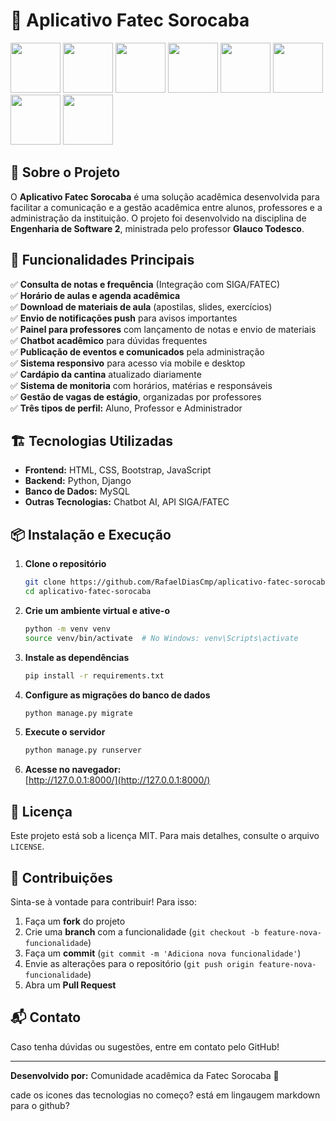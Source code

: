 # 📘 Aplicativo Fatec Sorocaba
<div>
<img src=https://raw.githubusercontent.com/marwin1991/profile-technology-icons/refs/heads/main/icons/python.png width=80 img/>
<img src=https://raw.githubusercontent.com/marwin1991/profile-technology-icons/refs/heads/main/icons/django.png width=80 img/>
<img src=https://raw.githubusercontent.com/marwin1991/profile-technology-icons/refs/heads/main/icons/mysql.png width=80 img/>
<img src=https://raw.githubusercontent.com/marwin1991/profile-technology-icons/refs/heads/main/icons/visual_studio_code.png width=80 img/>
<img src=https://raw.githubusercontent.com/marwin1991/profile-technology-icons/refs/heads/main/icons/html.png width=80 img/>
<img src=https://raw.githubusercontent.com/marwin1991/profile-technology-icons/refs/heads/main/icons/css.png width=80 img/>
<img src=	https://raw.githubusercontent.com/marwin1991/profile-technology-icons/refs/heads/main/icons/bootstrap.png width=80 img/>
<img src=https://raw.githubusercontent.com/marwin1991/profile-technology-icons/refs/heads/main/icons/javascript.png width=80 img/>
</div>


## 📌 Sobre o Projeto

O **Aplicativo Fatec Sorocaba** é uma solução acadêmica desenvolvida para facilitar a comunicação e a gestão acadêmica entre alunos, professores e a administração da instituição. O projeto foi desenvolvido na disciplina de **Engenharia de Software 2**, ministrada pelo professor **Glauco Todesco**.

## 🚀 Funcionalidades Principais

✅ **Consulta de notas e frequência** (Integração com SIGA/FATEC)\
✅ **Horário de aulas e agenda acadêmica**\
✅ **Download de materiais de aula** (apostilas, slides, exercícios)\
✅ **Envio de notificações push** para avisos importantes\
✅ **Painel para professores** com lançamento de notas e envio de materiais\
✅ **Chatbot acadêmico** para dúvidas frequentes\
✅ **Publicação de eventos e comunicados** pela administração\
✅ **Sistema responsivo** para acesso via mobile e desktop\
✅ **Cardápio da cantina** atualizado diariamente\
✅ **Sistema de monitoria** com horários, matérias e responsáveis\
✅ **Gestão de vagas de estágio**, organizadas por professores\
✅ **Três tipos de perfil:** Aluno, Professor e Administrador

## 🏗 Tecnologias Utilizadas

- **Frontend:** HTML, CSS, Bootstrap, JavaScript
- **Backend:** Python, Django
- **Banco de Dados:** MySQL
- **Outras Tecnologias:** Chatbot AI, API SIGA/FATEC

## 📦 Instalação e Execução

1. **Clone o repositório**
   ```bash
   git clone https://github.com/RafaelDiasCmp/aplicativo-fatec-sorocaba.git
   cd aplicativo-fatec-sorocaba
   ```
2. **Crie um ambiente virtual e ative-o**
   ```bash
   python -m venv venv
   source venv/bin/activate  # No Windows: venv\Scripts\activate
   ```
3. **Instale as dependências**
   ```bash
   pip install -r requirements.txt
   ```
4. **Configure as migrações do banco de dados**
   ```bash
   python manage.py migrate
   ```
5. **Execute o servidor**
   ```bash
   python manage.py runserver
   ```
6. **Acesse no navegador:**\
   [http://127.0.0.1:8000/](http://127.0.0.1:8000/)

## 📜 Licença

Este projeto está sob a licença MIT. Para mais detalhes, consulte o arquivo `LICENSE`.

## 🤝 Contribuições

Sinta-se à vontade para contribuir! Para isso:

1. Faça um **fork** do projeto
2. Crie uma **branch** com a funcionalidade (`git checkout -b feature-nova-funcionalidade`)
3. Faça um **commit** (`git commit -m 'Adiciona nova funcionalidade'`)
4. Envie as alterações para o repositório (`git push origin feature-nova-funcionalidade`)
5. Abra um **Pull Request**

## 📬 Contato

Caso tenha dúvidas ou sugestões, entre em contato pelo GitHub!

---

**Desenvolvido por:** Comunidade acadêmica da Fatec Sorocaba 🚀

cade os icones das tecnologias no começo? está em lingaugem markdown para o github?


